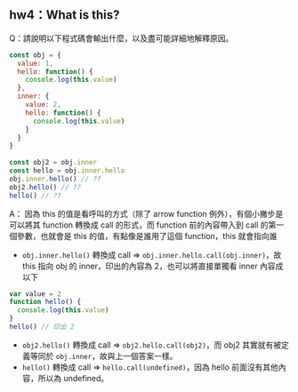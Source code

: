 ## hw4：What is this?
Q：請說明以下程式碼會輸出什麼，以及盡可能詳細地解釋原因。

```javascript
const obj = {
  value: 1,
  hello: function() {
    console.log(this.value)
  },
  inner: {
    value: 2,
    hello: function() {
      console.log(this.value)
    }
  }
}
  
const obj2 = obj.inner
const hello = obj.inner.hello
obj.inner.hello() // ??
obj2.hello() // ??
hello() // ??
```

A：
因為 this 的值是看呼叫的方式（除了 arrow function 例外），有個小撇步是可以將其 function 轉換成 call 的形式，而 function 前的內容帶入到 call 的第一個參數，也就會是 this 的值，有點像是誰用了這個 function，this 就會指向誰
- ```obj.inner.hello()```
轉換成 call => ```obj.inner.hello.call(obj.inner)```，故 this 指向 obj 的 inner，印出的內容為 2，也可以將直接單獨看 inner 內容成以下
```javascript
var value = 2
function hello() {
  console.log(this.value)
}
hello() // 印出 2
```
- ```obj2.hello()```
轉換成 call => ```obj2.hello.call(obj2)```，而 obj2 其實就有被定義等同於 ```obj.inner```，故與上一個答案一樣。
- ```hello()```
轉換成 call => ```hello.call(undefined)```，因為 hello 前面沒有其他內容，所以為 undefined。
